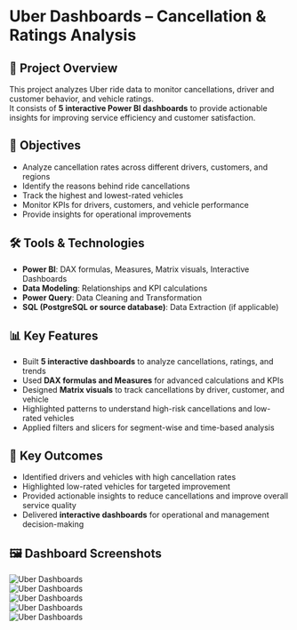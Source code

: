 # Uber Dashboards – Cancellation & Ratings Analysis

## 📌 Project Overview
This project analyzes Uber ride data to monitor cancellations, driver and customer behavior, and vehicle ratings.  
It consists of **5 interactive Power BI dashboards** to provide actionable insights for improving service efficiency and customer satisfaction.  

## 🎯 Objectives
- Analyze cancellation rates across different drivers, customers, and regions  
- Identify the reasons behind ride cancellations  
- Track the highest and lowest-rated vehicles  
- Monitor KPIs for drivers, customers, and vehicle performance  
- Provide insights for operational improvements  

## 🛠 Tools & Technologies
- **Power BI**: DAX formulas, Measures, Matrix visuals, Interactive Dashboards  
- **Data Modeling**: Relationships and KPI calculations  
- **Power Query**: Data Cleaning and Transformation  
- **SQL (PostgreSQL or source database)**: Data Extraction (if applicable)  

## 📊 Key Features
- Built **5 interactive dashboards** to analyze cancellations, ratings, and trends  
- Used **DAX formulas and Measures** for advanced calculations and KPIs  
- Designed **Matrix visuals** to track cancellations by driver, customer, and vehicle  
- Highlighted patterns to understand high-risk cancellations and low-rated vehicles  
- Applied filters and slicers for segment-wise and time-based analysis  

## 🚀 Key Outcomes
- Identified drivers and vehicles with high cancellation rates  
- Highlighted low-rated vehicles for targeted improvement  
- Provided actionable insights to reduce cancellations and improve overall service quality  
- Delivered **interactive dashboards** for operational and management decision-making  

## 🖼 Dashboard Screenshots
![Uber Dashboards](Uber_1.png)  
![Uber Dashboards](Uber_2.png)  
![Uber Dashboards](Uber_3.png)  
![Uber Dashboards](Uber_4.png)  
![Uber Dashboards](Uber_5.png)  
